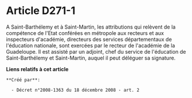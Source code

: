 # Article D271-1

A Saint-Barthélemy et à Saint-Martin, les attributions qui relèvent de la compétence de l'Etat conférées en métropole aux
recteurs et aux inspecteurs d'académie, directeurs des services départementaux de l'éducation nationale, sont exercées par le
recteur de l'académie de la Guadeloupe. Il est assisté par un adjoint, chef du service de l'éducation de Saint-Barthélemy et
Saint-Martin, auquel il peut déléguer sa signature.

**Liens relatifs à cet article**

	**Créé par**:

	  - Décret n°2008-1363 du 18 décembre 2008 - art. 2
